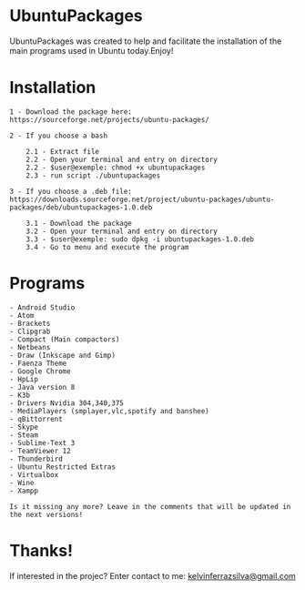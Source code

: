 # UbuntuPackages 

UbuntuPackages was created to help and facilitate the installation of the main programs used in Ubuntu today.Enjoy!


#	Installation
	
	1 - Download the package here: https://sourceforge.net/projects/ubuntu-packages/

	2 - If you choose a bash
			
		2.1 - Extract file
		2.2 - Open your terminal and entry on directory
		2.2 - $user@exemple: chmod +x ubuntupackages
		2.3 - run script ./ubuntupackages

	3 - If you choose a .deb file: 
	https://downloads.sourceforge.net/project/ubuntu-packages/ubuntu-packages/deb/ubuntupackages-1.0.deb

		3.1 - Download the package
		3.2 - Open your terminal and entry on directory
		3.3 - $user@exemple: sudo dpkg -i ubuntupackages-1.0.deb
		3.4 - Go to menu and execute the program


#  Programs

	- Android Studio
	- Atom
	- Brackets
	- Clipgrab
	- Compact (Main compactors)
	- Netbeans
	- Draw (Inkscape and Gimp)
	- Faenza Theme
	- Google Chrome
	- HpLip
	- Java version 8
	- K3b
	- Drivers Nvidia 304,340,375
	- MediaPlayers (smplayer,vlc,spotify and banshee)
	- qBittorrent
	- Skype
	- Steam
	- Sublime-Text 3
	- TeamViewer 12
	- Thunderbird
	- Ubuntu Restricted Extras
	- Virtualbox
	- Wine
	- Xampp
	
	Is it missing any more? Leave in the comments that will be updated in the next versions!

# Thanks!

If interested in the projec? 
Enter contact to me: kelvinferrazsilva@gmail.com
